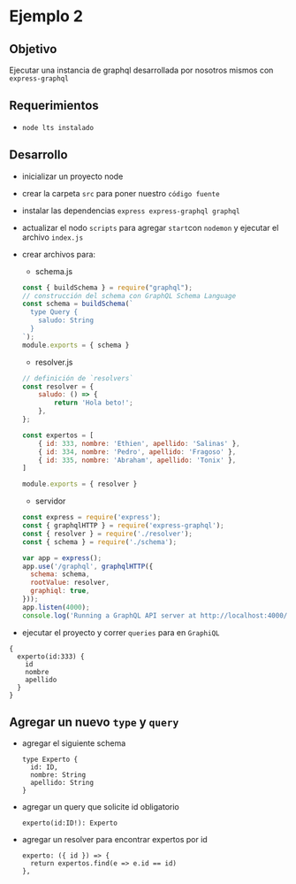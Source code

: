 # Ejemplo 2

## Objetivo
Ejecutar una instancia de graphql desarrollada por nosotros mismos con `express-graphql`

## Requerimientos
* `node lts instalado`

## Desarrollo

* inicializar un proyecto node
* crear la carpeta `src` para poner nuestro `código fuente`
* instalar las dependencias `express express-graphql graphql`
* actualizar el nodo `scripts` para agregar `start`con `nodemon` y ejecutar el archivo `index.js`
* crear archivos para:
  * schema.js
  ```js
  const { buildSchema } = require("graphql");
  // construcción del schema con GraphQL Schema Language
  const schema = buildSchema(`
    type Query {
      saludo: String
    }
  `);
  module.exports = { schema }
  ```
  * resolver.js
  ```js
  // definición de `resolvers`
  const resolver = {
      saludo: () => {
          return 'Hola beto!';
      },
  };

  const expertos = [
      { id: 333, nombre: 'Ethien', apellido: 'Salinas' },
      { id: 334, nombre: 'Pedro', apellido: 'Fragoso' },
      { id: 335, nombre: 'Abraham', apellido: 'Tonix' },
  ]

  module.exports = { resolver }
  ```
  * servidor
  ```js
  const express = require('express');
  const { graphqlHTTP } = require('express-graphql');
  const { resolver } = require('./resolver');
  const { schema } = require('./schema');

  var app = express();
  app.use('/graphql', graphqlHTTP({
    schema: schema,
    rootValue: resolver,
    graphiql: true,
  }));
  app.listen(4000);
  console.log('Running a GraphQL API server at http://localhost:4000/graphql');
  ```

* ejecutar el proyecto y correr `queries` para en `GraphiQL`
```
{
  experto(id:333) {
    id
    nombre
    apellido
  }
}
```
## Agregar un nuevo `type` y `query`

* agregar el siguiente schema
  ```
  type Experto {
    id: ID,
    nombre: String
    apellido: String
  }
  ```
* agregar un query que solicite id obligatorio
  ```
  experto(id:ID!): Experto
  ```
* agregar un resolver para encontrar expertos por id
  ```
  experto: ({ id }) => {
    return expertos.find(e => e.id == id)
  },
  ```

